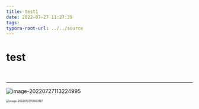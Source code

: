 ```yaml
---
title: test1
date: 2022-07-27 11:27:39
tags:
typora-root-url: ../../source
---
```


# test

#### 

<br>

***





![image-20220727113224995](/images/test1/image-20220727113224995.png)





<img src="/images/test1/image-20220727113503127.png" alt="image-20220727113503127" style="zoom:50%;" />
